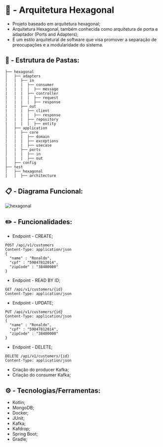 # 🧠 - Arquitetura Hexagonal

- Projeto baseado em arquitetura hexagonal;
- Arquitetura Hexagonal, também conhecida como arquitetura de porta e adaptador (Ports and Adapters);
- É um estilo arquitetural de software que visa promover a separação de preocupações e a modularidade do sistema.

##

## 📂 - Estrutura de Pastas:
```
├── hexagonal
│   ├── adapters
│   |  ├── in
|   |  |  ├── consumer
|   |  |  |  ├── message
|   |  |  ├── controller
|   |  |  |  ├── request
|   |  |  |  ├── response
|   |  ├── out
|   |  |  ├── client
|   |  |  |  ├── response
|   |  |  ├── repository
|   |  |  |  ├── entity
│   ├── application
│   |  ├── core
|   |  |  ├── domain
|   |  |  ├── exceptions
|   |  |  ├── usecase
│   |  ├── ports
│   |  |  ├── in
|   |  |  ├── out
│   ├── config
├── test
│   ├── hexagonal
|   |  ├── architecture
```


## 📋 - Diagrama Funcional:
![hexagonal](https://github.com/user-attachments/assets/fca7c5ef-e79e-4590-a60a-a5040fab8153)

##

## ✏️ - Funcionalidades: 

- Endpoint - CREATE;
```http request
POST /api/v1/customers
Content-Type: application/json
{
  "name" : "Ronaldo",
  "cpf" : "59847812014",
  "zipCode" : "38400000"
}
```

- Endpoint - READ BY ID;
```http request
GET /api/v1/customers/{id}
Content-Type: application/json
```

- Endpoint - UPDATE;
```http request
PUT /api/v1/customers/{id}
Content-Type: application/json
{
  "name" : "Ronaldo",
  "cpf" : "59847812014",
  "zipCode" : "38400000"
}
```

- Endpoint - DELETE;
```http request
DELETE /api/v1/customers/{id}
Content-Type: application/json
```

- Criação do producer Kafka;
- Criação do consumer Kafka;

##

## ⚙️ - Tecnologias/Ferramentas:

- Kotlin;
- MongoDB;
- Docker;
- JUnit;
- Kafka;
- Kafdrop;
- Spring Boot;
- Gradle;

